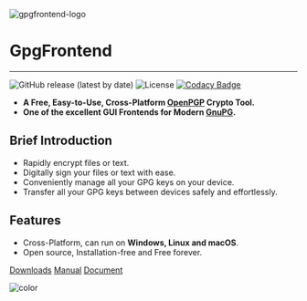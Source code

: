 ![gpgfrontend-logo](https://cdn.bktus.com/wp-content/uploads/2023/08/gpgfrontend-logo.png)

# GpgFrontend

---

![GitHub release (latest by date)](https://img.shields.io/github/v/release/saturneric/gpgfrontend?style=flat-square)
![License](https://img.shields.io/badge/License-GPL--3.0-orange?style=flat-square)
[![Codacy Badge](https://app.codacy.com/project/badge/Grade/d1750e052a85430a8f1f84e58a0fceda)](https://www.codacy.com/gh/saturneric/GpgFrontend/dashboard?utm_source=github.com&utm_medium=referral&utm_content=saturneric/GpgFrontend&utm_campaign=Badge_Grade)

- **A Free, Easy-to-Use, Cross-Platform [OpenPGP](https://www.openpgp.org/) Crypto Tool.**
- **One of the excellent GUI Frontends for Modern [GnuPG](https://gnupg.org/).**

## Brief Introduction

- Rapidly encrypt files or text.
- Digitally sign your files or text with ease.
- Conveniently manage all your GPG keys on your device.
- Transfer all your GPG keys between devices safely and effortlessly.

## Features

- Cross-Platform, can run on **Windows, Linux and macOS**.
- Open source, Installation-free and Free forever.

[Downloads](downloads.md)
[Manual](overview.md)
[Document](https://doxygen.gpgfrontend.bktus.com)

<!-- 背景色 -->

![color](#ffffff)
